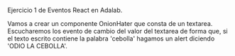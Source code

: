 Ejercicio 1 de Eventos React en Adalab.

Vamos a crear un componente OnionHater que consta de un textarea. 
Escucharemos los evento de cambio del valor del textarea de forma que, si el texto escrito contiene la palabra 'cebolla' hagamos un alert diciendo 'ODIO LA CEBOLLA'.
